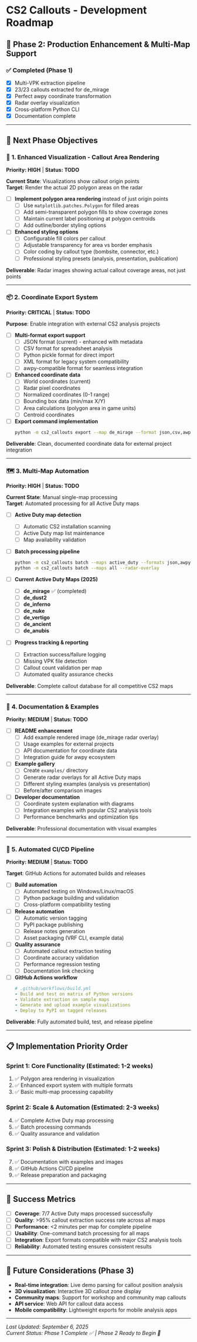 # CS2 Callouts - Development Roadmap

## 🎯 Phase 2: Production Enhancement & Multi-Map Support

### ✅ **Completed (Phase 1)**
- [x] Multi-VPK extraction pipeline
- [x] 23/23 callouts extracted for de_mirage  
- [x] Perfect awpy coordinate transformation
- [x] Radar overlay visualization
- [x] Cross-platform Python CLI
- [x] Documentation complete

---

## 🚀 **Next Phase Objectives**

### 🎨 **1. Enhanced Visualization - Callout Area Rendering**
**Priority: HIGH** | **Status: TODO**

**Current State**: Visualizations show callout origin points  
**Target**: Render the actual 2D polygon areas on the radar

- [ ] **Implement polygon area rendering** instead of just origin points
  - [ ] Use `matplotlib.patches.Polygon` for filled areas
  - [ ] Add semi-transparent polygon fills to show coverage zones
  - [ ] Maintain current label positioning at polygon centroids
  - [ ] Add outline/border styling options

- [ ] **Enhanced styling options**
  - [ ] Configurable fill colors per callout
  - [ ] Adjustable transparency for area vs border emphasis
  - [ ] Color coding by callout type (bombsite, connector, etc.)
  - [ ] Professional styling presets (analysis, presentation, publication)

**Deliverable**: Radar images showing actual callout coverage areas, not just points

---

### 📦 **2. Coordinate Export System**
**Priority: CRITICAL** | **Status: TODO**

**Purpose**: Enable integration with external CS2 analysis projects

- [ ] **Multi-format export support**
  - [ ] JSON format (current) - enhanced with metadata
  - [ ] CSV format for spreadsheet analysis
  - [ ] Python pickle format for direct import
  - [ ] XML format for legacy system compatibility
  - [ ] awpy-compatible format for seamless integration

- [ ] **Enhanced coordinate data**
  - [ ] World coordinates (current)
  - [ ] Radar pixel coordinates  
  - [ ] Normalized coordinates (0-1 range)
  - [ ] Bounding box data (min/max X/Y)
  - [ ] Area calculations (polygon area in game units)
  - [ ] Centroid coordinates

- [ ] **Export command implementation**
  ```bash
  python -m cs2_callouts export --map de_mirage --format json,csv,awpy --out exports/
  ```

**Deliverable**: Clean, documented coordinate data for external project integration

---

### 🗺️ **3. Multi-Map Automation**
**Priority: HIGH** | **Status: TODO**

**Current State**: Manual single-map processing  
**Target**: Automated processing for all Active Duty maps

- [ ] **Active Duty map detection**
  - [ ] Automatic CS2 installation scanning
  - [ ] Active Duty map list maintenance
  - [ ] Map availability validation

- [ ] **Batch processing pipeline**
  ```bash
  python -m cs2_callouts batch --maps active_duty --formats json,awpy
  python -m cs2_callouts batch --maps all --radar-overlay
  ```

- [ ] **Current Active Duty Maps (2025)**
  - [ ] **de_mirage** ✅ (completed)
  - [ ] **de_dust2** 
  - [ ] **de_inferno**
  - [ ] **de_nuke** 
  - [ ] **de_vertigo**
  - [ ] **de_ancient**
  - [ ] **de_anubis**

- [ ] **Progress tracking & reporting**
  - [ ] Extraction success/failure logging
  - [ ] Missing VPK file detection
  - [ ] Callout count validation per map
  - [ ] Automated quality assurance checks

**Deliverable**: Complete callout database for all competitive CS2 maps

---

### 📸 **4. Documentation & Examples**
**Priority: MEDIUM** | **Status: TODO**

- [ ] **README enhancement**
  - [ ] Add example rendered image (de_mirage radar overlay)
  - [ ] Usage examples for external projects
  - [ ] API documentation for coordinate data
  - [ ] Integration guide for awpy ecosystem

- [ ] **Example gallery**
  - [ ] Create `examples/` directory
  - [ ] Generate radar overlays for all Active Duty maps
  - [ ] Different styling examples (analysis vs presentation)
  - [ ] Before/after comparison images

- [ ] **Developer documentation**
  - [ ] Coordinate system explanation with diagrams
  - [ ] Integration examples with popular CS2 analysis tools
  - [ ] Performance benchmarks and optimization tips

**Deliverable**: Professional documentation with visual examples

---

### 🔧 **5. Automated CI/CD Pipeline**
**Priority: MEDIUM** | **Status: TODO**

**Target**: GitHub Actions for automated builds and releases

- [ ] **Build automation**
  - [ ] Automated testing on Windows/Linux/macOS
  - [ ] Python package building and validation
  - [ ] Cross-platform compatibility testing

- [ ] **Release automation**
  - [ ] Automatic version tagging
  - [ ] PyPI package publishing
  - [ ] Release notes generation
  - [ ] Asset packaging (VRF CLI, example data)

- [ ] **Quality assurance**
  - [ ] Automated callout extraction testing
  - [ ] Coordinate accuracy validation
  - [ ] Performance regression testing
  - [ ] Documentation link checking

- [ ] **GitHub Actions workflow**
  ```yaml
  # .github/workflows/build.yml
  - Build and test on matrix of Python versions
  - Validate extraction on sample maps
  - Generate and upload example visualizations
  - Deploy to PyPI on tagged releases
  ```

**Deliverable**: Fully automated build, test, and release pipeline

---

## 📋 **Implementation Priority Order**

### **Sprint 1: Core Functionality** (Estimated: 1-2 weeks)
1. ✅ Polygon area rendering in visualization
2. ✅ Enhanced export system with multiple formats
3. ✅ Basic multi-map processing capability

### **Sprint 2: Scale & Automation** (Estimated: 2-3 weeks)  
4. ✅ Complete Active Duty map processing
5. ✅ Batch processing commands
6. ✅ Quality assurance and validation

### **Sprint 3: Polish & Distribution** (Estimated: 1-2 weeks)
7. ✅ Documentation with examples and images
8. ✅ GitHub Actions CI/CD pipeline
9. ✅ Release preparation and packaging

---

## 🎯 **Success Metrics**

- [ ] **Coverage**: 7/7 Active Duty maps processed successfully
- [ ] **Quality**: >95% callout extraction success rate across all maps
- [ ] **Performance**: <2 minutes per map for complete pipeline
- [ ] **Usability**: One-command batch processing for all maps
- [ ] **Integration**: Export formats compatible with major CS2 analysis tools
- [ ] **Reliability**: Automated testing ensures consistent results

---

## 🚀 **Future Considerations (Phase 3)**

- **Real-time integration**: Live demo parsing for callout position analysis
- **3D visualization**: Interactive 3D callout zone display
- **Community maps**: Support for workshop and community map callouts
- **API service**: Web API for callout data access
- **Mobile compatibility**: Lightweight exports for mobile analysis apps

---

*Last Updated: September 6, 2025*  
*Current Status: Phase 1 Complete ✅ | Phase 2 Ready to Begin 🚀*
